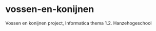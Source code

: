 vossen-en-konijnen
==================

Vossen en konijnen project, Informatica thema 1.2. Hanzehogeschool